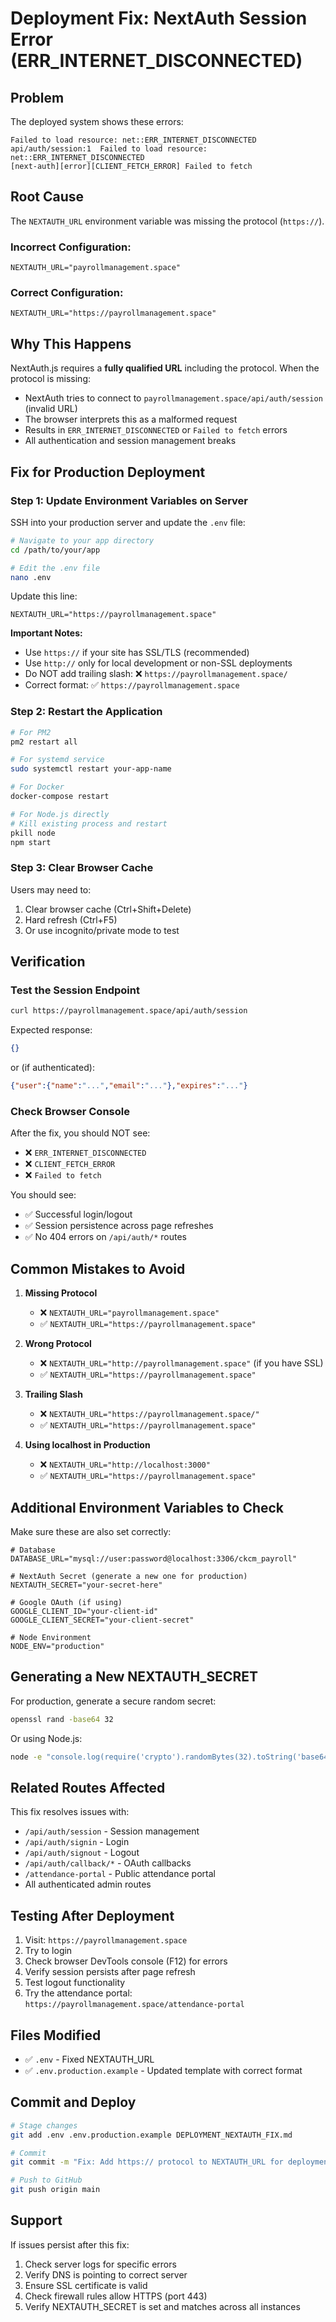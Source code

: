 # Deployment Fix: NextAuth Session Error (ERR_INTERNET_DISCONNECTED)

## Problem
The deployed system shows these errors:
```
Failed to load resource: net::ERR_INTERNET_DISCONNECTED
api/auth/session:1  Failed to load resource: net::ERR_INTERNET_DISCONNECTED
[next-auth][error][CLIENT_FETCH_ERROR] Failed to fetch
```

## Root Cause
The `NEXTAUTH_URL` environment variable was missing the protocol (`https://`).

### Incorrect Configuration:
```env
NEXTAUTH_URL="payrollmanagement.space"
```

### Correct Configuration:
```env
NEXTAUTH_URL="https://payrollmanagement.space"
```

## Why This Happens
NextAuth.js requires a **fully qualified URL** including the protocol. When the protocol is missing:
- NextAuth tries to connect to `payrollmanagement.space/api/auth/session` (invalid URL)
- The browser interprets this as a malformed request
- Results in `ERR_INTERNET_DISCONNECTED` or `Failed to fetch` errors
- All authentication and session management breaks

## Fix for Production Deployment

### Step 1: Update Environment Variables on Server

SSH into your production server and update the `.env` file:

```bash
# Navigate to your app directory
cd /path/to/your/app

# Edit the .env file
nano .env
```

Update this line:
```env
NEXTAUTH_URL="https://payrollmanagement.space"
```

**Important Notes:**
- Use `https://` if your site has SSL/TLS (recommended)
- Use `http://` only for local development or non-SSL deployments
- Do NOT add trailing slash: ❌ `https://payrollmanagement.space/`
- Correct format: ✅ `https://payrollmanagement.space`

### Step 2: Restart the Application

```bash
# For PM2
pm2 restart all

# For systemd service
sudo systemctl restart your-app-name

# For Docker
docker-compose restart

# For Node.js directly
# Kill existing process and restart
pkill node
npm start
```

### Step 3: Clear Browser Cache

Users may need to:
1. Clear browser cache (Ctrl+Shift+Delete)
2. Hard refresh (Ctrl+F5)
3. Or use incognito/private mode to test

## Verification

### Test the Session Endpoint
```bash
curl https://payrollmanagement.space/api/auth/session
```

Expected response:
```json
{}
```
or (if authenticated):
```json
{"user":{"name":"...","email":"..."},"expires":"..."}
```

### Check Browser Console
After the fix, you should NOT see:
- ❌ `ERR_INTERNET_DISCONNECTED`
- ❌ `CLIENT_FETCH_ERROR`
- ❌ `Failed to fetch`

You should see:
- ✅ Successful login/logout
- ✅ Session persistence across page refreshes
- ✅ No 404 errors on `/api/auth/*` routes

## Common Mistakes to Avoid

1. **Missing Protocol**
   - ❌ `NEXTAUTH_URL="payrollmanagement.space"`
   - ✅ `NEXTAUTH_URL="https://payrollmanagement.space"`

2. **Wrong Protocol**
   - ❌ `NEXTAUTH_URL="http://payrollmanagement.space"` (if you have SSL)
   - ✅ `NEXTAUTH_URL="https://payrollmanagement.space"`

3. **Trailing Slash**
   - ❌ `NEXTAUTH_URL="https://payrollmanagement.space/"`
   - ✅ `NEXTAUTH_URL="https://payrollmanagement.space"`

4. **Using localhost in Production**
   - ❌ `NEXTAUTH_URL="http://localhost:3000"`
   - ✅ `NEXTAUTH_URL="https://payrollmanagement.space"`

## Additional Environment Variables to Check

Make sure these are also set correctly:

```env
# Database
DATABASE_URL="mysql://user:password@localhost:3306/ckcm_payroll"

# NextAuth Secret (generate a new one for production)
NEXTAUTH_SECRET="your-secret-here"

# Google OAuth (if using)
GOOGLE_CLIENT_ID="your-client-id"
GOOGLE_CLIENT_SECRET="your-client-secret"

# Node Environment
NODE_ENV="production"
```

## Generating a New NEXTAUTH_SECRET

For production, generate a secure random secret:

```bash
openssl rand -base64 32
```

Or using Node.js:
```bash
node -e "console.log(require('crypto').randomBytes(32).toString('base64'))"
```

## Related Routes Affected

This fix resolves issues with:
- `/api/auth/session` - Session management
- `/api/auth/signin` - Login
- `/api/auth/signout` - Logout
- `/api/auth/callback/*` - OAuth callbacks
- `/attendance-portal` - Public attendance portal
- All authenticated admin routes

## Testing After Deployment

1. Visit: `https://payrollmanagement.space`
2. Try to login
3. Check browser DevTools console (F12) for errors
4. Verify session persists after page refresh
5. Test logout functionality
6. Try the attendance portal: `https://payrollmanagement.space/attendance-portal`

## Files Modified

- ✅ `.env` - Fixed NEXTAUTH_URL
- ✅ `.env.production.example` - Updated template with correct format

## Commit and Deploy

```bash
# Stage changes
git add .env .env.production.example DEPLOYMENT_NEXTAUTH_FIX.md

# Commit
git commit -m "Fix: Add https:// protocol to NEXTAUTH_URL for deployment"

# Push to GitHub
git push origin main
```

## Support

If issues persist after this fix:
1. Check server logs for specific errors
2. Verify DNS is pointing to correct server
3. Ensure SSL certificate is valid
4. Check firewall rules allow HTTPS (port 443)
5. Verify NEXTAUTH_SECRET is set and matches across all instances
